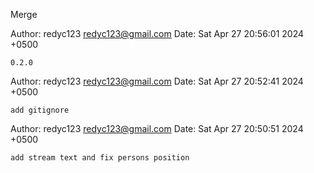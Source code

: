 Merge

Author: redyc123 <redyc123@gmail.com>
Date:   Sat Apr 27 20:56:01 2024 +0500

    0.2.0

Author: redyc123 <redyc123@gmail.com>
Date:   Sat Apr 27 20:52:41 2024 +0500

    add gitignore

Author: redyc123 <redyc123@gmail.com>
Date:   Sat Apr 27 20:50:51 2024 +0500

    add stream text and fix persons position